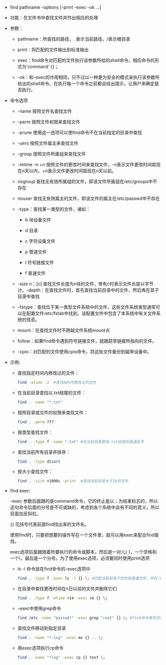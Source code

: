  

-  find  pathname  -options  [-print -exec -ok ...]
   
- 功能：在文件书中查找文件并作出相应的处理

- 参数：

  - pathname：所查找的路径，. 表示当前路径，/表示根目录
  
  - print：将匹配的文件输出到标准输出
  
  - exec：find命令对匹配的文件执行该参数所给的shell命令。相应命令的形式为’command‘ {}；
  
  - -ok：和-exec的作用相同，只不过以一种更为安全的模式来执行该参数所给出的shell命令。在执行每一个命令之前都会给出提示，让用户来确定是否执行。
  
    
  
- 命令选项

  - -name  按照文件名查找文件

  - -perm  按照文件权限来查找文件
  
  - -prune  使用这一选项可以使find命令不在当前指定的目录中查找
  
  - -uers  按照文件属主来查找文件
  
  - -group 按照文件所属组来查找文件
  
  - -mtime -n +n 按照文件的更改时间来查找文件，-n表示文件更改时间距现在n天以内，+n表示文件更改时间距现在n天以前。
  
  - nogroup  查找无有效所属组的文件，即该文件所属组在/etc/groups中不存在
  
  - nouser  查找无有效属主的文件，即该文件的属主在/etc/passwd中不存在
  
  - -type：查找某一类型的文件，诸如：
  
    - b  块设备文件
  
    - d  目录
  
    - c 字符设备文件
  
    - p 管道文件
  
    - I 符号链接文件
  
    - f 普通文件
  
  - -size n：[c] 查找文件长度为n块的文件，带有c时表示文件长度以字节计。-depth：在查找文件时，首先查找当前目录中的文件，然后再在其子目录中查找
  
  - -fstype：查找位于某一类型文件系统中的文件，这些文件系统类型通常可以在配置文件/etc/fstab中找到，该配置文件中包含了本系统中有关文件系统的信息。
  
  - mount：在查找文件时不跨越文件系统mount点
  
  - follow：如果find命令遇到符号链接文件，就跟踪至链接所指向的文件。
  
  - -cpio：对匹配的文件使用cpio命令，将这些文件备份到磁带设备中。
  
    
  
- 示例:

  - 查找指定时间内修改过的文件：

    ```bash
    find -atime -2	#查找48h内修改过的文件
    ```
    
  - 在当前目录查找以.txt结尾的文件：
    
    ```bash
    find . -name "*.txt"
    ```

  - 按照目录或文件的权限来查找文件：

    ```bash
    find . -perm 777
    ```

  - 按类型查找文件：

    ```bash
    find . -type f -name ".txt" #在当前目录查找.txt结尾的普通文件
    ```
  - 查找当前所有目录并排序：

    ```bash
    find . -type d|sort
    ```
  - 按大小查找文件：

    ```bash
    find . -size +1000c -print	#查找当前目录大于1k的文件
    ```



- find exec:

  -exec 参数后面跟的是command命令，它的终止是以；为结束标志的，所以这句命令后面的分号是不可或缺的，考虑到各个系统中会有不同的意义，所以前面加反斜杠。

  {} 花括号代表前面find找出来的文件名。

  使用find时，只要把想要的操作写在一个文件里，就可以用exec来配合find查找。

  exec选项后面跟随着所要执行的命令或脚本，然后是一对儿{ }，一个空格和一个\，最后是一个分号。为了使用exec选项，必须要同时使用print选项

  - ls -l  命令放在find命令的-exec选项中

    ```bash
    find . -type f -exec ls -l {} \; #匹配当前目录下的所有普通文件，并在-exec选项中使用ls -l命令将它们列出
    ```

  - 在目录中查找更改时间在n日以前的文件并删除它们

    ```bash
    find . -type f -mtime +14 -exec rm {} \;
    ```
  - -exec中使用grep命令

    ```bash
    find /etc -name "passwd*" -exec grep "root" {} \; #find命令首先匹配所有文件名为“ passwd*”的文件，例如passwd、passwd.old、passwd.bak，然后执行grep命令看看在这些文件中是否存在一个root用户。
    ```
    
  - 查找文件移动到指定目录

    ```bash
    find . -name "*.log" -exec mv {} .. \;
    ```
  - 用exec选项执行cp命令

    ```bash
    find . -name "*log" -exec cp {} test \; 
    ```